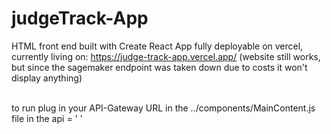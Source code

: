 # judgeTrack-App
HTML front end built with Create React App
fully deployable on vercel, currently living on: https://judge-track-app.vercel.app/
(website still works, but since the sagemaker endpoint was taken down due to costs it won't display anything)

<br>
to run plug in your API-Gateway URL in the ../components/MainContent.js file in the api = ' '

